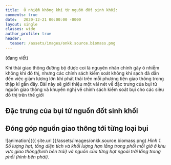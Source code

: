 ```yaml
---
title:  Ô nhiễm không khí từ nguồn đốt sinh khối:
comments: true
date:   2020-12-21 00:00:00 -0000
layout: single
classes: wide
author_profile: true
header:
  teaser: /assets/images/onkk.source.biomass.png
---
```


(đang viết)

Khí thải giao thông đường bộ được coi là nguyên nhân chính gây ô nhiễm không khí đô thị, nhưng các chính sách kiểm soát không khí sạch đã dẫn đến việc giảm lượng lớn khí phát thải trên mỗi phương tiện giao thông trong thập kỉ gần đây. Bài này sẽ giới thiệu một vài nét về đặc trưng của bụi từ nguồn giao thông và khuyến nghị về chính sách kiểm soát bụi cho các siêu đô thị trên thế giới 

## Đặc trưng của bụi từ nguồn đốt sinh khối


## Đóng góp nguồn giao thông tới từng loại bụi


![animation]({{ site.url }}/assets/images/onkk.source.biomass.png) 
*Hình 1. Số lượng hạt, tổng diện tích và khối lượng hạn lắng trong phổi mỗi giờ ở khu vực giao thông(hình bên trái) và nguốn của từng hạt ngoài trời lắng trong phổi (hình bên phải).*
